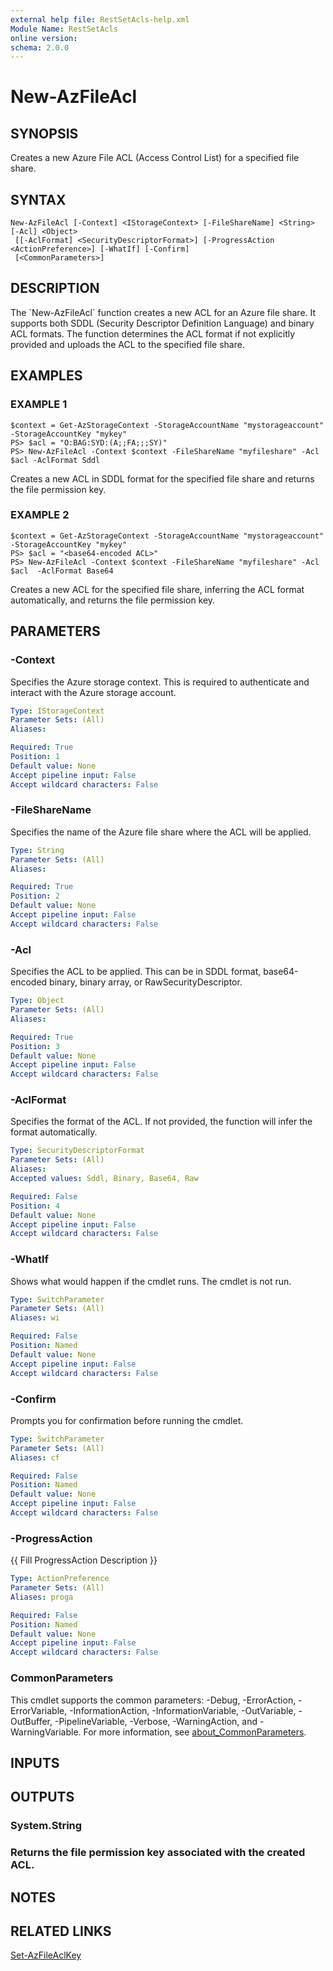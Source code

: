 ```yaml
---
external help file: RestSetAcls-help.xml
Module Name: RestSetAcls
online version:
schema: 2.0.0
---
```


# New-AzFileAcl

## SYNOPSIS
Creates a new Azure File ACL (Access Control List) for a specified file share.

## SYNTAX

```
New-AzFileAcl [-Context] <IStorageContext> [-FileShareName] <String> [-Acl] <Object>
 [[-AclFormat] <SecurityDescriptorFormat>] [-ProgressAction <ActionPreference>] [-WhatIf] [-Confirm]
 [<CommonParameters>]
```

## DESCRIPTION
The \`New-AzFileAcl\` function creates a new ACL for an Azure file share.
It supports both SDDL (Security Descriptor Definition Language) and binary ACL formats.
The function determines the ACL format if not explicitly provided and uploads the ACL to the specified file share.

## EXAMPLES

### EXAMPLE 1
```
$context = Get-AzStorageContext -StorageAccountName "mystorageaccount" -StorageAccountKey "mykey"
PS> $acl = "O:BAG:SYD:(A;;FA;;;SY)"
PS> New-AzFileAcl -Context $context -FileShareName "myfileshare" -Acl $acl -AclFormat Sddl
```

Creates a new ACL in SDDL format for the specified file share and returns the file permission key.

### EXAMPLE 2
```
$context = Get-AzStorageContext -StorageAccountName "mystorageaccount" -StorageAccountKey "mykey"
PS> $acl = "<base64-encoded ACL>"
PS> New-AzFileAcl -Context $context -FileShareName "myfileshare" -Acl $acl  -AclFormat Base64
```

Creates a new ACL for the specified file share, inferring the ACL format automatically, and returns the file permission key.

## PARAMETERS

### -Context
Specifies the Azure storage context.
This is required to authenticate and interact with the Azure storage account.

```yaml
Type: IStorageContext
Parameter Sets: (All)
Aliases:

Required: True
Position: 1
Default value: None
Accept pipeline input: False
Accept wildcard characters: False
```

### -FileShareName
Specifies the name of the Azure file share where the ACL will be applied.

```yaml
Type: String
Parameter Sets: (All)
Aliases:

Required: True
Position: 2
Default value: None
Accept pipeline input: False
Accept wildcard characters: False
```

### -Acl
Specifies the ACL to be applied.
This can be in SDDL format, base64-encoded binary, binary array, or RawSecurityDescriptor.

```yaml
Type: Object
Parameter Sets: (All)
Aliases:

Required: True
Position: 3
Default value: None
Accept pipeline input: False
Accept wildcard characters: False
```

### -AclFormat
Specifies the format of the ACL.
If not provided, the function will infer the format automatically.

```yaml
Type: SecurityDescriptorFormat
Parameter Sets: (All)
Aliases:
Accepted values: Sddl, Binary, Base64, Raw

Required: False
Position: 4
Default value: None
Accept pipeline input: False
Accept wildcard characters: False
```

### -WhatIf
Shows what would happen if the cmdlet runs.
The cmdlet is not run.

```yaml
Type: SwitchParameter
Parameter Sets: (All)
Aliases: wi

Required: False
Position: Named
Default value: None
Accept pipeline input: False
Accept wildcard characters: False
```

### -Confirm
Prompts you for confirmation before running the cmdlet.

```yaml
Type: SwitchParameter
Parameter Sets: (All)
Aliases: cf

Required: False
Position: Named
Default value: None
Accept pipeline input: False
Accept wildcard characters: False
```

### -ProgressAction
{{ Fill ProgressAction Description }}

```yaml
Type: ActionPreference
Parameter Sets: (All)
Aliases: proga

Required: False
Position: Named
Default value: None
Accept pipeline input: False
Accept wildcard characters: False
```

### CommonParameters
This cmdlet supports the common parameters: -Debug, -ErrorAction, -ErrorVariable, -InformationAction, -InformationVariable, -OutVariable, -OutBuffer, -PipelineVariable, -Verbose, -WarningAction, and -WarningVariable. For more information, see [about_CommonParameters](http://go.microsoft.com/fwlink/?LinkID=113216).

## INPUTS

## OUTPUTS

### System.String
### Returns the file permission key associated with the created ACL.
## NOTES

## RELATED LINKS

[Set-AzFileAclKey]()


